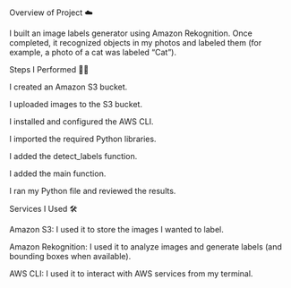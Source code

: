 Overview of Project ☁️

I built an image labels generator using Amazon Rekognition. Once completed, it recognized objects in my photos and labeled them (for example, a photo of a cat was labeled “Cat”).

Steps I Performed 👩‍💻

I created an Amazon S3 bucket.

I uploaded images to the S3 bucket.

I installed and configured the AWS CLI.

I imported the required Python libraries.

I added the detect_labels function.

I added the main function.

I ran my Python file and reviewed the results.

Services I Used 🛠

Amazon S3: I used it to store the images I wanted to label.

Amazon Rekognition: I used it to analyze images and generate labels (and bounding boxes when available).

AWS CLI: I used it to interact with AWS services from my terminal.
